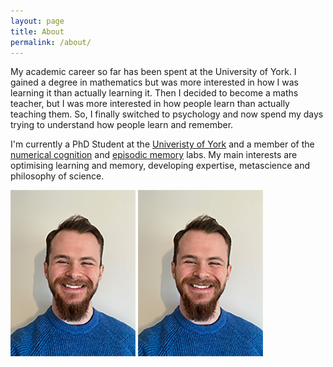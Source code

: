 ```yaml
---
layout: page
title: About
permalink: /about/
---
```

My academic career so far has been spent at the University of York. I gained a degree in mathematics but was more interested in how I was learning it than actually learning it. Then I decided to become a maths teacher, but I was more interested in how people learn than actually teaching them. So, I finally switched to psychology and now spend my days trying to understand how people learn and remember.

I'm currently a PhD Student at the [Univeristy of York](https://www.york.ac.uk/psychology/staff/postgrads/murray,-ewan/) and a member of the [numerical cognition](https://www.york.ac.uk/psychology/research/development-and-cultural-processes/numerical-cognition-lab/) and [episodic memory](http://www.aidanhorner.org/) labs. My main interests are optimising learning and memory, developing expertise, metascience and philosophy of science.

![Picture of me](/_assets/EwanMurray.jpg)
<img src="/_assets/EwanMurray.jpg" alt="Picture of me">